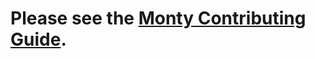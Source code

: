 # Please see the [Monty Contributing Guide](https://thousandbrainsproject.readme.io/docs/contributing).
